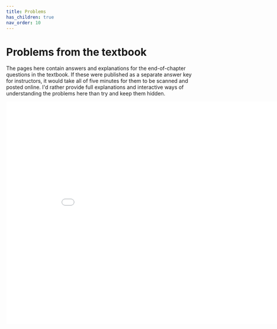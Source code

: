```yaml
---
title: Problems
has_children: true
nav_order: 10
---
```


# Problems from the textbook
The pages here contain answers and explanations for the end-of-chapter questions in the textbook. If these were published as a separate answer key for instructors, it would take all of five minutes for them to be scanned and posted online. I'd rather provide full explanations and interactive ways of understanding the problems here than try and keep them hidden.

<iframe frameborder="0"
             width="900" height="600"
             scrolling="no"
             src="fig_europe.html"
             frameborder="0">
</iframe>
